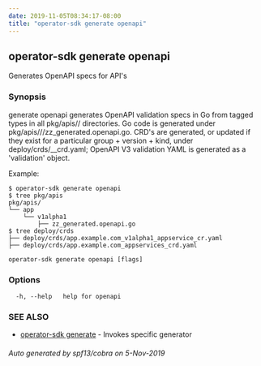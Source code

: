 ```yaml
---
date: 2019-11-05T08:34:17-08:00
title: "operator-sdk generate openapi"
---
```

## operator-sdk generate openapi

Generates OpenAPI specs for API's

### Synopsis

generate openapi generates OpenAPI validation specs in Go from tagged types
in all pkg/apis/<group>/<version> directories. Go code is generated under
pkg/apis/<group>/<version>/zz_generated.openapi.go. CRD's are generated, or
updated if they exist for a particular group + version + kind, under
deploy/crds/<full group>_<resource>_crd.yaml; OpenAPI V3 validation YAML
is generated as a 'validation' object.

Example:

	$ operator-sdk generate openapi
	$ tree pkg/apis
	pkg/apis/
	└── app
		└── v1alpha1
			├── zz_generated.openapi.go
	$ tree deploy/crds
	├── deploy/crds/app.example.com_v1alpha1_appservice_cr.yaml
	├── deploy/crds/app.example.com_appservices_crd.yaml


```
operator-sdk generate openapi [flags]
```

### Options

```
  -h, --help   help for openapi
```

### SEE ALSO

* [operator-sdk generate](operator-sdk_generate)	 - Invokes specific generator

###### Auto generated by spf13/cobra on 5-Nov-2019
